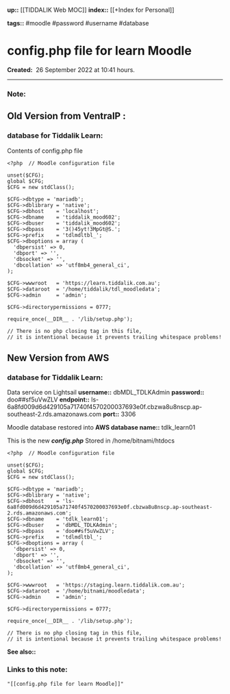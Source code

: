 **up::** [[TIDDALIK Web MOC]]
**index::** [[+Index for Personal]]
 

**tags::** #moodle #password #username #database

# config.php file for learn Moodle

**Created:**  26 September 2022 at  10:41 hours.

___
### Note:
## Old Version from VentraIP :
### database for Tiddalik Learn:
Contents of config.php file
```
<?php  // Moodle configuration file

unset($CFG);
global $CFG;
$CFG = new stdClass();

$CFG->dbtype = 'mariadb';
$CFG->dblibrary = 'native';
$CFG->dbhost    = 'localhost';
$CFG->dbname    = 'tiddalik_mood602';
$CFG->dbuser    = 'tiddalik_mood602';
$CFG->dbpass    = '3()45yt!3MpGt@S.';
$CFG->prefix    = 'tdlmdltbl_';
$CFG->dboptions = array (
  'dbpersist' => 0,
  'dbport' => '',
  'dbsocket' => '',
  'dbcollation' => 'utf8mb4_general_ci',
);

$CFG->wwwroot   = 'https://learn.tiddalik.com.au';
$CFG->dataroot  = '/home/tiddalik/tdl_moodledata';
$CFG->admin     = 'admin';

$CFG->directorypermissions = 0777;

require_once(__DIR__ . '/lib/setup.php');

// There is no php closing tag in this file,
// it is intentional because it prevents trailing whitespace problems!
```

## New Version from AWS
### database for Tiddalik Learn: 
Data service on Lightsail
**username::** dbMDL_TDLKAdmin
**password::** doo##sf5uVwZLV
**endpoint::** ls-6a8fd009d6d429105a71740f4570200037693e0f.cbzwa8u8nscp.ap-southeast-2.rds.amazonaws.com
**port::** 3306

Moodle database restored into **AWS database name::** tdlk_learn01

This is the new ***config.php***
Stored in /home/bitnami/htdocs
```
<?php  // Moodle configuration file

unset($CFG);
global $CFG;
$CFG = new stdClass();

$CFG->dbtype = 'mariadb';
$CFG->dblibrary = 'native';
$CFG->dbhost    = 'ls-6a8fd009d6d429105a71740f4570200037693e0f.cbzwa8u8nscp.ap-southeast-2.rds.amazonaws.com';
$CFG->dbname    = 'tdlk_learn01';
$CFG->dbuser    = 'dbMDL_TDLKAdmin';
$CFG->dbpass    = 'doo##sf5uVwZLV';
$CFG->prefix    = 'tdlmdltbl_';
$CFG->dboptions = array (
  'dbpersist' => 0,
  'dbport' => '',
  'dbsocket' => '',
  'dbcollation' => 'utf8mb4_general_ci',
);

$CFG->wwwroot   = 'https://staging.learn.tiddalik.com.au';
$CFG->dataroot  = '/home/bitnami/moodledata';
$CFG->admin     = 'admin';

$CFG->directorypermissions = 0777;

require_once(__DIR__ . '/lib/setup.php');

// There is no php closing tag in this file,
// it is intentional because it prevents trailing whitespace problems!
```





**See also::** 

### Links to this note:
```query
"[[config.php file for learn Moodle]]"
```

